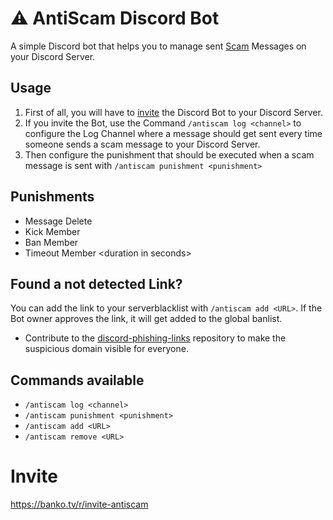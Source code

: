 # ⚠️ AntiScam Discord Bot

A simple Discord bot that helps you to manage sent [Scam](https://de.wikipedia.org/wiki/Scam) Messages on your Discord Server.

## Usage

1. First of all, you will have to [invite](https://banko.tv/r/invite-antiscam) the Discord Bot to your Discord Server.
1. If you invite the Bot, use the Command `/antiscam log <channel>` to configure the Log Channel where a message should get sent every time someone sends a scam message to your Discord Server.
1. Then configure the punishment that should be executed when a scam message is sent with `/antiscam punishment <punishment>`

## Punishments

- Message Delete
- Kick Member
- Ban Member
- Timeout Member \<duration in seconds\>

## Found a not detected Link?

You can add the link to your serverblacklist with `/antiscam add <URL>`. If the Bot owner approves the link, it will get added to the global banlist.

- Contribute to the [discord-phishing-links](https://github.com/nikolaischunk/discord-phishing-links) repository to make the suspicious domain visible for everyone.

## Commands available

- `/antiscam log <channel>`
- `/antiscam punishment <punishment>`
- `/antiscam add <URL>`
- `/antiscam remove <URL>`

# Invite

https://banko.tv/r/invite-antiscam
